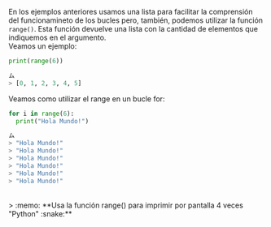 En los ejemplos anteriores usamos una lista para facilitar la comprensión del funcionamineto de los bucles pero, también, podemos utilizar la función `range()`. Esta función devuelve una lista con la cantidad de elementos que indiquemos en el argumento.<br>
Veamos un ejemplo:<br>

``` python
print(range(6))

ム
> [0, 1, 2, 3, 4, 5]
```
Veamos como utilizar el range en un bucle for:<br>

``` python
for i in range(6):
  print("Hola Mundo!")

ム
> "Hola Mundo!"
> "Hola Mundo!"
> "Hola Mundo!"
> "Hola Mundo!"
> "Hola Mundo!"
> "Hola Mundo!"
```
<br>
> :memo: **Usa la función range() para imprimir por pantalla 4 veces "Python" :snake:**